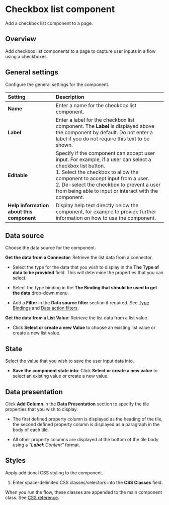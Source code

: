 # Checkbox list component

<head>
  <meta name="guidename" content="Flow"/>
  <meta name="context" content="GUID-f5eef35b-f921-47bd-8de6-ddb640de2ed9"/>
</head>

Add a checkbox list component to a page.

## Overview
Add checkbox list components to a page to capture user inputs in a flow using a checkboxes.

 ## General settings

Configure the general settings for the component.

| Setting                                | Description                                                                                                                                                                                                                                          |
|:---------------------------------------|:-----------------------------------------------------------------------------------------------------------------------------------------------------------------------------------------------------------------------------------------------------|
| **Name**                               | Enter a name for the checkbox list component.                                                                                                                                                                                                                               |
| **Label**                              | Enter a label for the checkbox list component. The **Label** is displayed above the component by default. Do not enter a label if you do not require this text to be shown.                                                                                                                     |
| **Editable**                           | Specify if the component can accept user input. For example, if a user can select a checkbox list button.<br />1. Select the checkbox to allow the component to accept input from a user.<br />2. De-select the checkbox to prevent a user from being able to input or interact with the component. |
| **Help information about this component** | Display help text directly below the component, for example to provide further information on how to use the component.                                                                                                                                                                                       |

## Data source

Choose the data source for the component.

**Get the data from a Connector**: Retrieve the list data from a connector.

-   Select the type for the data that you wish to display in the **The Type of data to be provided** field. This will determine the properties that you can select.

-   Select the type binding in the **The Binding that should be used to get the data** drop-down menu.

-   Add a **Filter** in the **Data source filter** section if required. See [Type Bindings](/docs/Atomsphere/Flow/topics/c-flo-Types_Bindings_d7c6499e-7796-491f-bdcf-0c41f65bce9e.md) and [Data action filters](/docs/Atomsphere/Flow/topics/c-flo-Data-Action_Filters_7246bf53-46ad-4ecb-88f9-177803b59ac0.md).


**Get the data from a List Value**: Retrieve the list data from a list value.

-  Click **Select or create a new Value** to choose an existing list value or create a new list value.


## State

Select the value that you wish to save the user input data into.

- **Save the component state into**: Click **Select or create a new value** to select an existing value or create a new value.

## Data presentation

Click **Add Column** in the **Data Presentation** section to specify the tile properties that you wish to display.

-   The first defined property column is displayed as the heading of the tile, the second defined property column is displayed as a paragraph in the body of each tile.

-   All other property columns are displayed at the bottom of the tile body using a *"__Label__: Content"* format.


## Styles

Apply additional CSS styling to the component.

1.  Enter space-delimited CSS classes/selectors into the **CSS Classes** field.

When you run the flow, these classes are appended to the main component class. See [CSS reference](/docs/Atomsphere/Flow/topics/r-flo-CSS_Reference_d32122b8-0f11-47be-91c6-6986575f933e.md).
